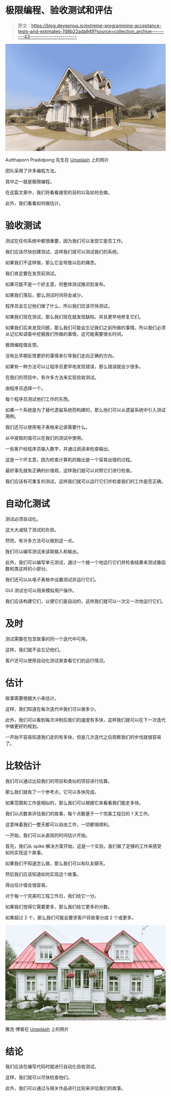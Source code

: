 # 极限编程、验收测试和评估

> 原文：<https://blog.devgenius.io/extreme-programming-acceptance-tests-and-estimates-7d8b22ada949?source=collection_archive---------43----------------------->

![](img/14a3c04fca9d7de4c8db9593eea2291d.png)

Autthaporn Pradidpong 先生在 [Unsplash](https://unsplash.com?utm_source=medium&utm_medium=referral) 上的照片

团队采用了许多编程方法。

其中之一就是极限编程。

在这篇文章中，我们将看看接受的目的以及如何去做。

此外，我们看看如何做估计。

# 验收测试

测试在任何系统中都很重要，因为我们可以发现它是否工作。

我们应该尽快创建测试，这样我们就可以测试我们的系统。

如果我们不这样做，那么它会导致以后的痛苦。

我们肯定要在发货前测试。

如果可能不是一个好主意，将整体测试推迟到发布。

如果我们落后，那么测试时间将会减少。

程序员会忘记他们做了什么，所以我们应该尽快测试。

如果我们现在测试，那么我们现在就发现缺陷，并且更早地修复它们。

如果我们后来发现问题，那么我们可能会忘记我们之前所做的事情，所以我们必须从记忆和调查中挖掘我们所做的事情，这可能需要很长时间。

极限编程值反馈。

没有比早期反馈更好的事情来引导我们走向正确的方向。

如果有一种方法可以让程序员更早地发现错误，那么错误就会少很多。

在我们的项目中，有许多方法来实现验收测试。

由程序员选择一个。

每个程序员测试他们工作的东西。

如果一个系统是为了替代遗留系统而构建的，那么他们可以从遗留系统中引入测试用例。

我们还可以使用电子表格来记录需要什么。

从中提取的值可以在我们的测试中使用。

一些客户给程序员输入数字，并通过阅读来检查输出。

这是一个坏主意，因为检查计算机的输出是一个容易出错的过程。

最好事先就有正确的价值观，这样我们就可以对照它们进行检查。

我们应该有可重复的测试，这样我们就可以运行它们并检查我们的工作是否正确。

# 自动化测试

测试必须自动化。

这大大减轻了测试的负担。

然而，有许多方法可以做到这一点。

我们可以编写测试来读取输入和输出。

此外，我们可以编写单元测试，通过一个接一个地运行它们并检查结果来测试像函数和类这样的小部分。

我们还可以从电子表格中设置测试并运行它们。

GUI 测试也可以用来模拟用户操作。

我们应该构建它们，以便它们是自动的，这样我们就可以一次又一次地运行它们。

# 及时

测试需要在包含故事的同一个迭代中可用。

这样，我们就不会忘记他们。

客户还可以使用自动化测试来查看它们的运行情况。

# 估计

故事需要根据大小来估计。

这样，我们知道在每次迭代中我们可以做多少。

此外，我们可以看到每次冲刺后我们的速度有多快，这样我们就可以在下一次迭代中做更好的规划。

一开始不容易知道我们走的有多快，但是几次迭代之后观察我们的步伐就很容易了。

# 比较估计

我们可以通过比较我们的项目和类似的项目进行估算。

那么我们就有了一个参考点，它可以多快完成。

如果范围和工作是相似的，那么我们可以根据它来看看我们能走多快。

我们以点数来评估我们的故事，每个点数基于一个完美工程日的 1 天工作。

这意味着我们一整天都可以自由工作，一切都很顺利。

一开始，我们可以从直观的时间估计开始。

首先，我们从 spike 解决方案开始，这是一个实验，我们做了足够的工作来感受如何实现这个故事。

如果我们不知道怎么做，那么我们可以和队友聊天。

然后我们应该知道如何实现这个故事。

得出估计值会很容易。

对于每一个完美的工程工作日，我们给它一分。

如果我们觉得它需要更多，那么我们给它更多的分数。

如果超过 2 个，那么我们可能会要求客户将故事分成 2 个或更多。

![](img/6823ba48861e7e610193f4f81d0835c8.png)

雅克·博普在 [Unsplash](https://unsplash.com?utm_source=medium&utm_medium=referral) 上的照片

# 结论

我们应该在编写代码时就进行自动化验收测试。

这样，我们就可以尽快检查他们。

此外，我们可以通过与相关作品进行比较来评估我们的故事。